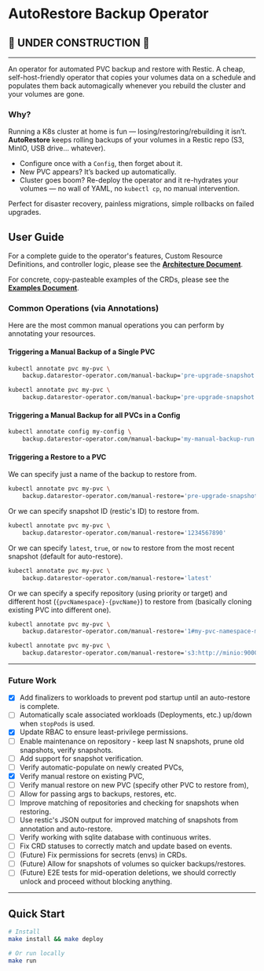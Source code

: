 # AutoRestore Backup Operator

## 🚧 UNDER CONSTRUCTION 🚧

---

An operator for automated PVC backup and restore with Restic.
A cheap, self-host-friendly operator that copies your volumes data on a schedule and populates them back automagically whenever you rebuild the cluster and your volumes are gone.

### Why?

Running a K8s cluster at home is fun — losing/restoring/rebuilding it isn’t. **AutoRestore** keeps rolling backups of your volumes in a Restic repo (S3, MinIO, USB drive… whatever).

- Configure once with a `Config`, then forget about it.
- New PVC appears? It’s backed up automatically.
- Cluster goes boom? Re-deploy the operator and it re-hydrates your volumes — no wall of YAML, no `kubectl cp`, no manual intervention.

Perfect for disaster recovery, painless migrations, simple rollbacks on failed upgrades.

## User Guide

For a complete guide to the operator's features, Custom Resource Definitions, and controller logic, please see the **[Architecture Document](./docs/architecture.md)**.

For concrete, copy-pasteable examples of the CRDs, please see the **[Examples Document](./docs/examples.md)**.

### Common Operations (via Annotations)

Here are the most common manual operations you can perform by annotating your resources.

#### Triggering a Manual Backup of a Single PVC

```sh
kubectl annotate pvc my-pvc \
    backup.datarestor-operator.com/manual-backup='pre-upgrade-snapshot'
```

```sh
kubectl annotate pvc my-pvc \
    backup.datarestor-operator.com/manual-backup='pre-upgrade-snapshot'
```

#### Triggering a Manual Backup for all PVCs in a Config

```sh
kubectl annotate config my-config \
    backup.datarestor-operator.com/manual-backup='my-manual-backup-run'
```

#### Triggering a Restore to a PVC

We can specify just a name of the backup to restore from.

```sh
kubectl annotate pvc my-pvc \
    backup.datarestor-operator.com/manual-restore='pre-upgrade-snapshot'
```

Or we can specify snapshot ID (restic's ID) to restore from.

```sh
kubectl annotate pvc my-pvc \
    backup.datarestor-operator.com/manual-restore='1234567890'
```

Or we can specify `latest`, `true`, or `now` to restore from the most recent snapshot (default for auto-restore).

```sh
kubectl annotate pvc my-pvc \
    backup.datarestor-operator.com/manual-restore='latest'
```

Or we can specify a specify repository (using priority or target) and different host (`{pvcNamespace}-{pvcName}`) to restore from (basically cloning existing PVC into different one).

```sh
kubectl annotate pvc my-pvc \
    backup.datarestor-operator.com/manual-restore='1#my-pvc-namespace-my-pvc-name#4dc109'
```

```sh
kubectl annotate pvc my-pvc \
    backup.datarestor-operator.com/manual-restore='s3:http://minio:9000/pg#myns-mypvc-name#now'
```

---

### Future Work

- [x] Add finalizers to workloads to prevent pod startup until an auto-restore is complete.
- [ ] Automatically scale associated workloads (Deployments, etc.) up/down when `stopPods` is used.
- [x] Update RBAC to ensure least-privilege permissions.
- [ ] Enable maintenance on repository - keep last N snapshots, prune old snapshots, verify snapshots.
- [ ] Add support for snapshot verification.
- [ ] Verify automatic-populate on newly created PVCs,
- [x] Verify manual restore on existing PVC,
- [ ] Verify manual restore on new PVC (specify other PVC to restore from),
- [ ] Allow for passing args to backups, restores, etc.
- [ ] Improve matching of repositories and checking for snapshots when restoring.
- [ ] Use restic's JSON output for improved matching of snapshots from annotation and auto-restore.
- [ ] Verify working with sqlite database with continuous writes.
- [ ] Fix CRD statuses to correctly match and update based on events.
- [ ] (Future) Fix permissions for secrets (envs) in CRDs.
- [ ] (Future) Allow for snapshots of volumes so quicker backups/restores.
- [ ] (Future) E2E tests for mid-operation deletions, we should correctly unlock and proceed without blocking anything.

---

## Quick Start

```bash
# Install
make install && make deploy

# Or run locally
make run
```
